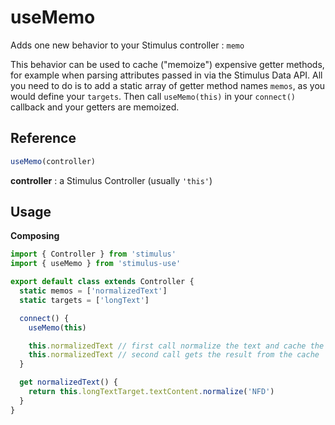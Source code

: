 # useMemo

Adds one new behavior to your Stimulus controller : `memo`

This behavior can be used to cache ("memoize") expensive getter methods, for example when parsing attributes passed in via the Stimulus Data API. All you need to do is to add a static array of getter method names `memos`, as you would define your `targets`. Then call `useMemo(this)` in your `connect()` callback and your getters are memoized.

## Reference

```javascript
useMemo(controller)
```

**controller** : a Stimulus Controller (usually `'this'`)

## Usage

**Composing**

```js
import { Controller } from 'stimulus'
import { useMemo } from 'stimulus-use'

export default class extends Controller {
  static memos = ['normalizedText']
  static targets = ['longText']

  connect() {
    useMemo(this)

    this.normalizedText // first call normalize the text and cache the result
    this.normalizedText // second call gets the result from the cache
  }

  get normalizedText() {
    return this.longTextTarget.textContent.normalize('NFD')
  }
}
```
